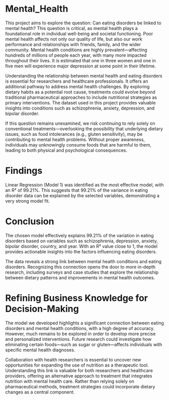 # Mental_Health
This project aims to explore the question: Can eating disorders be linked to mental health?
This question is critical, as mental health plays a foundational role in individual well-being and societal functioning. Poor mental health affects not only our quality of life, but also our work performance and relationships with friends, family, and the wider community. Mental health conditions are highly prevalent—affecting hundreds of millions of people each year, with many more impacted throughout their lives. It is estimated that one in three women and one in five men will experience major depression at some point in their lifetime.

Understanding the relationship between mental health and eating disorders is essential for researchers and healthcare professionals. It offers an additional pathway to address mental health challenges. By exploring dietary habits as a potential root cause, treatments could evolve beyond traditional pharmaceutical approaches to include nutritional strategies as primary interventions. The dataset used in this project provides valuable insights into conditions such as schizophrenia, anxiety, depression, and bipolar disorder.

If this question remains unexamined, we risk continuing to rely solely on conventional treatments—overlooking the possibility that underlying dietary issues, such as food intolerances (e.g., gluten sensitivity), may be contributing to mental health problems. Without proper awareness, individuals may unknowingly consume foods that are harmful to them, leading to both physical and psychological consequences.

# Findings
Linear Regression (Model 1) was identified as the most effective model, with an R² of 99.21%. This suggests that 99.21% of the variance in eating disorder data can be explained by the selected variables, demonstrating a very strong model fit.

# Conclusion
The chosen model effectively explains 99.21% of the variation in eating disorders based on variables such as schizophrenia, depression, anxiety, bipolar disorder, country, and year. With an R² value close to 1, the model provides actionable insights into the factors influencing eating disorders.

The data reveals a strong link between mental health conditions and eating disorders. Recognizing this connection opens the door to more in-depth research, including surveys and case studies that explore the relationship between dietary patterns and improvements in mental health outcomes.

# Refining Business Knowledge for Decision-Making
The model we developed highlights a significant connection between eating disorders and mental health conditions, with a high degree of accuracy. However, much remains to be explored in order to develop more precise and personalized interventions. Future research could investigate how eliminating certain foods—such as sugar or gluten—affects individuals with specific mental health diagnoses.

Collaboration with health researchers is essential to uncover new opportunities for expanding the use of nutrition as a therapeutic tool. Understanding this link is valuable for both researchers and healthcare providers, offering an alternative approach to treatment that integrates nutrition with mental health care. Rather than relying solely on pharmaceutical methods, treatment strategies could incorporate dietary changes as a central component.
